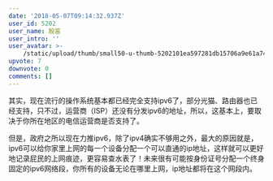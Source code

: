 ```yaml
---
date: '2018-05-07T09:14:32.937Z'
user_id: 5202
user_name: 殷笛
user_intro: ''
user_avatar: >-
    /static/upload/thumb/small50-u-thumb-5202101ea597281db15706a9e61a7475e952b12a2b19.png
upvote: 7
downvote: 0
comments: []
---
```


其实，现在流行的操作系统基本都已经完全支持ipv6了，部分光猫、路由器也已经支持，只不过，运营商（ISP）还没有分发ipv6的地址，所以，这基本上，要取决于你所在地区的电信运营商是否支持了。

  

但是，政府之所以现在力推ipv6，除了ipv4确实不够用之外，最大的原因就是，ipv6可以给你家里上网的每一个设备分配一个可以直通的ip地址，这样就可以更好地记录屁民的上网痕迹，更容易查水表了！未来很有可能按身份证号分配一个终身固定的ipv6网络段，你所有的设备无论在哪里上网，ip地址都将在这个网段内。
